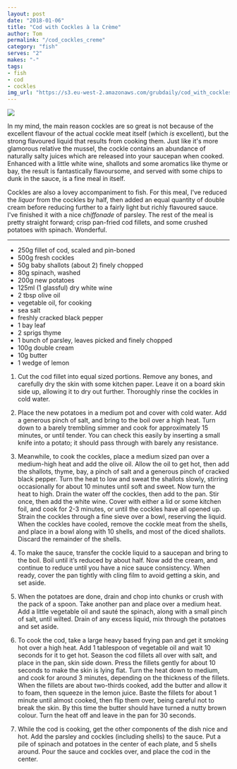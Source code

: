 ```yaml
---
layout: post
date: "2018-01-06"
title: "Cod with Cockles à la Crème"
author: Tom
permalink: "/cod_cockles_creme"
category: "fish"
serves: "2"
makes: "-"
tags:
- fish
- cod
- cockles
img_url: "https://s3.eu-west-2.amazonaws.com/grubdaily/cod_with_cockles_a_la_creme.jpg"
---
```

<img src="https://s3.eu-west-2.amazonaws.com/grubdaily/cod_with_cockles_a_la_creme.jpg" />

In my mind, the main reason cockles are so great is not because of the excellent flavour of the actual cockle meat itself (which _is_ excellent), but the strong flavoured liquid that results from cooking them. Just like it's more glamorous relative the mussel, the cockle contains an abundance of naturally salty juices which are released into your saucepan when cooked. Enhanced with a little white wine, shallots and some aromatics like thyme or bay, the result is fantastically flavoursome, and served with some chips to dunk in the sauce, is a fine meal in itself.

Cockles are also a lovey accompaniment to fish. For this meal, I've reduced the _liquor_ from the cockles by half, then added an equal quantity of double cream before reducing further to a fairly light but richly flavoured sauce. I've finished it with a nice _chiffonade_ of parsley. The rest of the meal is pretty straight forward; crisp pan-fried cod fillets, and some crushed potatoes with spinach. Wonderful.

---
* 250g fillet of cod, scaled and pin-boned
* 500g fresh cockles
* 50g baby shallots (about 2) finely chopped
* 80g spinach, washed
* 200g new potatoes
* 125ml (1 glassful) dry white wine
* 2 tbsp olive oil
* vegetable oil, for cooking
* sea salt
* freshly cracked black pepper
* 1 bay leaf
* 2 sprigs thyme
* 1 bunch of parsley, leaves picked and finely chopped
* 100g double cream
* 10g butter
* 1 wedge of lemon


1. Cut the cod fillet into equal sized portions. Remove any bones, and carefully dry the skin with some kitchen paper. Leave it on a board skin side up, allowing it to dry out further. Thoroughly rinse the cockles in cold water.

2. Place the new potatoes in a medium pot and cover with cold water. Add a generous pinch of salt, and bring to the boil over a high heat. Turn down to a barely trembling simmer and cook for approximately 15 minutes, or until tender. You can check this easily by inserting a small knife into a potato; it should pass through with barely any resistance.

3. Meanwhile, to cook the cockles, place a medium sized pan over a medium-high heat and add the olive oil. Allow the oil to get hot, then add the shallots, thyme, bay, a pinch of salt and a generous pinch of cracked black pepper. Turn the heat to low and sweat the shallots slowly, stirring occasionally for about 10 minutes until soft and sweet. Now turn the heat to high. Drain the water off the cockles, then add to the pan. Stir once, then add the white wine. Cover with either a lid or some kitchen foil, and cook for 2-3 minutes, or until the cockles have all opened up. Strain the cockles through a fine sieve over a bowl, reserving the liquid. When the cockles have cooled, remove the cockle meat from the shells, and place in a bowl along with 10 shells, and most of the diced shallots. Discard the remainder of the shells.

4. To make the sauce, transfer the cockle liquid to a saucepan and bring to the boil. Boil until it’s reduced by about half. Now add the cream, and continue to reduce until you have a nice sauce consistency. When ready, cover the pan tightly with cling film to avoid getting a skin, and set aside.

5. When the potatoes are done, drain and chop into chunks or crush with the pack of a spoon. Take another pan and place over a medium heat. Add a little vegetable oil and sauté the spinach, along with a small pinch of salt, until wilted. Drain of any excess liquid, mix through the potatoes and set aside.

6. To cook the cod, take a large heavy based frying pan and get it smoking hot over a high heat. Add 1 tablespoon of vegetable oil and wait 10 seconds for it to get hot. Season the cod fillets all over with salt, and place in the pan, skin side down. Press the fillets gently for about 10 seconds to make the skin is lying flat. Turn the heat down to medium, and cook for around 3 minutes, depending on the thickness of the fillets. When the fillets are about two-thirds cooked, add the butter and allow it to foam, then squeeze in the lemon juice. Baste the fillets for about 1 minute until almost cooked, then flip them over, being careful not to break the skin. By this time the butter should have turned a nutty brown colour. Turn the heat off and leave in the pan for 30 seconds.

7. While the cod is cooking, get the other components of the dish nice and hot. Add the parsley and cockles (including shells) to the sauce. Put a pile of spinach and potatoes in the center of each plate, and 5 shells around. Pour the sauce and cockles over, and place the cod in the center.
